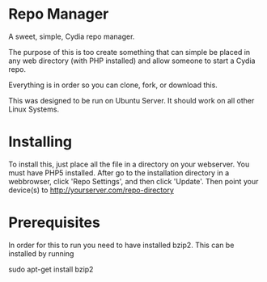 Repo Manager
============

A sweet, simple, Cydia repo manager.

The purpose of this is too create something that can simple be placed in any web directory (with PHP installed) and allow someone to start a Cydia repo.

Everything is in order so you can clone, fork, or download this. 

This was designed to be run on Ubuntu Server. It should work on all other Linux Systems.

Installing
============

To install this, just place all the file in a directory on your webserver. You must have PHP5 installed. After go to the installation directory in a webbrowser, click 'Repo Settings', and then click 'Update'. Then point your device(s) to http://yourserver.com/repo-directory

Prerequisites
============

In order for this to run you need to have installed bzip2. This can be installed by running

sudo apt-get install bzip2
